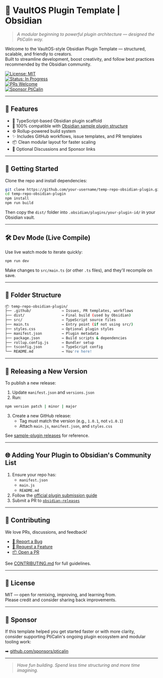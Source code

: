 # 🔌 VaultOS Plugin Template | Obsidian

> _A modular beginning to powerful plugin architecture — designed the PtiCalin way._

Welcome to the VaultOS-style Obsidian Plugin Template — structured, scalable, and friendly to creators.  
Built to streamline development, boost creativity, and follow best practices recommended by the Obsidian community.

[![License: MIT](https://img.shields.io/badge/License-MIT-green.svg)](LICENSE)  
[![Status: In Progress](https://img.shields.io/badge/status-WIP-yellow.svg)]()  
[![PRs Welcome](https://img.shields.io/badge/PRs-welcome-brightgreen.svg)](./.github/PULL_REQUEST_TEMPLATE.md)  
[![Sponsor PtiCalin](https://img.shields.io/badge/Sponsor-💖-f06292.svg?logo=githubsponsors)](https://github.com/sponsors/pticalin)

---

## 🧰 Features

- 🧠 TypeScript-based Obsidian plugin scaffold  
- 🎯 100% compatible with [Obsidian sample plugin structure](https://github.com/obsidianmd/obsidian-sample-plugin)
- ⚙️ Rollup-powered build system  
- ✨ Includes GitHub workflows, issue templates, and PR templates  
- 📦 Clean modular layout for faster scaling  
- 💬 Optional Discussions and Sponsor links

---

## 🚀 Getting Started

Clone the repo and install dependencies:

```bash
git clone https://github.com/your-username/temp-repo-obsidian-plugin.git
cd temp-repo-obsidian-plugin
npm install
npm run build
```

Then copy the `dist/` folder into `.obsidian/plugins/your-plugin-id/` in your Obsidian vault.

---

## 🛠 Dev Mode (Live Compile)

Use live watch mode to iterate quickly:

```bash
npm run dev
```

Make changes to `src/main.ts` (or other `.ts` files), and they'll recompile on save.

---

## 🧱 Folder Structure

```bash
📦 temp-repo-obsidian-plugin/
├── .github/              → Issues, PR templates, workflows
├── dist/                 → Final build (used by Obsidian)
├── src/                  → TypeScript source files
├── main.ts               → Entry point (if not using src/)
├── styles.css            → Optional plugin styles
├── manifest.json         → Plugin metadata
├── package.json          → Build scripts & dependencies
├── rollup.config.js      → Bundler setup
├── tsconfig.json         → TypeScript config
└── README.md             → You're here!
```

---

## 🔄 Releasing a New Version

To publish a new release:

1. Update `manifest.json` and `versions.json`
2. Run:

```bash
npm version patch | minor | major
```

3. Create a new GitHub release:
   - Tag must match the version (e.g., `1.0.1`, not `v1.0.1`)
   - Attach `main.js`, `manifest.json`, and `styles.css`

See [sample-plugin releases](https://github.com/obsidianmd/obsidian-sample-plugin/releases) for reference.

---

## 🌐 Adding Your Plugin to Obsidian's Community List

1. Ensure your repo has:
   - `manifest.json`
   - `main.js`
   - `README.md`
2. Follow the [official plugin submission guide](https://docs.obsidian.md/Plugins/Releasing/Plugin+guidelines)
3. Submit a PR to [`obsidian-releases`](https://github.com/obsidianmd/obsidian-releases)

---

## 🤝 Contributing

We love PRs, discussions, and feedback!

- [🐛 Report a Bug](https://github.com/your-username/temp-repo-obsidian-plugin/issues/new?template=bug.yml)
- [🌟 Request a Feature](https://github.com/your-username/temp-repo-obsidian-plugin/issues/new?template=feature-request.yml)
- [📦 Open a PR](./.github/PULL_REQUEST_TEMPLATE.md)

See [CONTRIBUTING.md](CONTRIBUTING.md) for full guidelines.

---

## 📜 License

MIT — open for remixing, improving, and learning from.  
Please credit and consider sharing back improvements.

---

## 💌 Sponsor

If this template helped you get started faster or with more clarity,  
consider supporting PtiCalin's ongoing plugin ecosystem and modular tooling work:

➡ [github.com/sponsors/pticalin](https://github.com/sponsors/pticalin)

---

> _Have fun building. Spend less time structuring and more time imagining._  
